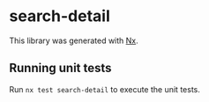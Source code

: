 # search-detail

This library was generated with [Nx](https://nx.dev).

## Running unit tests

Run `nx test search-detail` to execute the unit tests.
